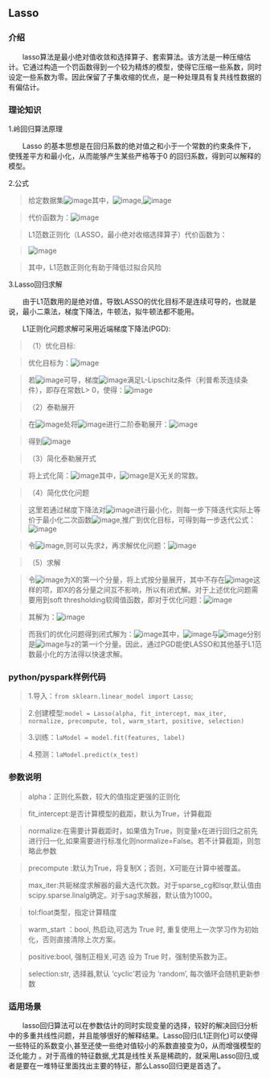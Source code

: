 <h2>Lasso</h2>

<h3>介绍</h3>

　　lasso算法是最小绝对值收敛和选择算子、套索算法。该方法是一种压缩估计。它通过构造一个罚函数得到一个较为精炼的模型，使得它压缩一些系数，同时设定一些系数为零。因此保留了子集收缩的优点，是一种处理具有复共线性数据的有偏估计。

<h3>理论知识</h3>

1.岭回归算法原理

　　Lasso 的基本思想是在回归系数的绝对值之和小于一个常数的约束条件下，使残差平方和最小化，从而能够产生某些严格等于0 的回归系数，得到可以解释的模型。

2.公式

> 给定数据集![image](/uploads/9c244d870a780c4aa756e05bedeaece9/image.png)其中，![image](/uploads/8c1c4928ce31c383fc4282434d56028b/image.png),![image](/uploads/2b32c24a46dca691cfc6797cb07cc611/image.png)

> 代价函数为：![image](/uploads/67cc6d0072f6c2ba255e9f11f1e15017/image.png)

> L1范数正则化（LASSO，最小绝对收缩选择算子）代价函数为：

> ![image](/uploads/db6c8e7b8ea04cc7b76d5ced0bbb0cd2/image.png)

> 其中，L1范数正则化有助于降低过拟合风险

3.Lasso回归求解

　　由于L1范数用的是绝对值，导致LASSO的优化目标不是连续可导的，也就是说，最小二乘法，梯度下降法，牛顿法，拟牛顿法都不能用。

　　L1正则化问题求解可采用近端梯度下降法(PGD):

> （1）优化目标:

> 优化目标为：![image](/uploads/6948c3688f1dbf0ca7c2e69466f7d6a4/image.png)

> 若![image](/uploads/dbfed5a390bd11115b291994c8f289f5/image.png)可导，梯度![image](/uploads/569e18bc2dc1415541418a897cfca4c9/image.png)满足L-Lipschitz条件（利普希茨连续条件），即存在常数L> 0，使得：![image](/uploads/98bf8d050991d0346c833d624b95605f/image.png)

> （2）泰勒展开

> 在![image](/uploads/6b7e5c51972242c306a4f14f29e56b55/image.png)处将![image](/uploads/ee765c13e2f0aa73ebe8d1f9e07c2392/image.png)进行二阶泰勒展开：![image](/uploads/de731f62375d3b8d04dee49f3b6d4fdc/image.png)

> 得到![image](/uploads/006766b185daf6a91624d8b844b7dccd/image.png)

> （3）简化泰勒展开式

> 将上式化简：![image](/uploads/7c29d56a401adb594366ebce356eac82/image.png)其中，![image](/uploads/c458341abf6dc2aa6a913028adecbf72/image.png)是X无关的常数。

> （4）简化优化问题

> 这里若通过梯度下降法对![image](/uploads/aafa19b395204514fdb89afe12aa5452/image.png)进行最小化，则每一步下降迭代实际上等价于最小化二次函数![image](/uploads/5c439f4de7006bb510631ff7602b94bc/image.png),推广到优化目标，可得到每一步迭代公式：![image](/uploads/e57711efeaeded32fd78a76a1eb695cf/image.png)

> 令![image](/uploads/44431eb6d8aa357275399923da2914ae/image.png),则可以先求ž，再求解优化问题：![image](/uploads/fd40b765387866c29b4127ccadc69b05/image.png)

> （5）求解

> 令![image](/uploads/d53ff275dfa9225bf624828982af2d93/image.png)为X的第一i个分量，将上式按分量展开，其中不存在![image](/uploads/0810f97044e9a2726ceb20d8387a241f/image.png)这样的项，即X的各分量之间互不影响，所以有闭式解。对于上述优化问题需要用到soft thresholding软阈值函数，即对于优化问题：![image](/uploads/8919d6bc5a09c9cd351b3eb7fcbad176/image.png)

> 其解为：![image](/uploads/0fbe56b754b7543c7492ee298ad77e2e/image.png)

> 而我们的优化问题得到闭式解为：![image](/uploads/148c6e1a59bb498895b92899e2879d5b/image.png)其中，![image](/uploads/5d1f94da221a46491e7328c17ee96f92/image.png)与![image](/uploads/3dc80b2e22ba174bb2fd2f06633faccc/image.png)分别是![image](/uploads/97db0ab387a192a57c1d39061bbe8865/image.png)与z的第一i个分量。因此，通过PGD能使LASSO和其他基于L1范数最小化的方法得以快速求解。

<h3>python/pyspark样例代码</h3>

> 1.导入：`from sklearn.linear_model import Lasso`;

> 2.创建模型:`model = Lasso(alpha, fit_intercept, max_iter, normalize, precompute, tol, warm_start, positive, selection)`

> 3.训练：`laModel = model.fit(features, label)`

> 4.预测：`laModel.predict(x_test)` 

<h3>参数说明</h3>

> alpha：正则化系数，较大的值指定更强的正则化

> fit_intercept:是否计算模型的截距，默认为True，计算截距

> normalize:在需要计算截距时，如果值为True，则变量x在进行回归之前先进行归一化,如果需要进行标准化则normalize=False。若不计算截距，则忽略此参数

> precompute :默认为True，将复制X；否则，X可能在计算中被覆盖。

> max_iter:共轭梯度求解器的最大迭代次数。对于sparse_cg和lsqr,默认值由scipy.sparse.linalg确定。对于sag求解器，默认值为1000。

> tol:float类型，指定计算精度

> warm_start ：bool, 热启动,可选为 True 时, 重复使用上一次学习作为初始化，否则直接清除上次方案。

> positive:bool, 强制正相关,可选 设为 True 时，强制使系数为正。

> selection:str, 选择器,默认 ‘cyclic’若设为 ‘random’, 每次循环会随机更新参数

<h3>适用场景</h3>

　　lasso回归算法可以在参数估计的同时实现变量的选择，较好的解决回归分析中的多重共线性问题，并且能够很好的解释结果。Lasso回归(L1正则化)可以使得一些特征的系数变小,甚至还使一些绝对值较小的系数直接变为0，从而增强模型的泛化能力 。对于高维的特征数据,尤其是线性关系是稀疏的，就采用Lasso回归,或者是要在一堆特征里面找出主要的特征，那么Lasso回归更是首选了。